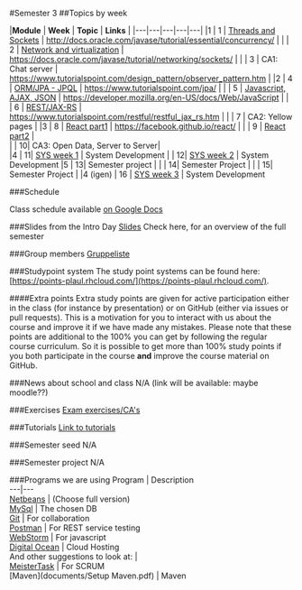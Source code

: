 #Semester 3
##Topics by week

|**Module**	| **Week**	| **Topic**	| **Links**  |
|---|---|---|---|---|
|1	| 1	| [Threads and Sockets](https://github.com/CphBusCosSem3/week1-concurrency)	| http://docs.oracle.com/javase/tutorial/essential/concurrency/ |
|	| 2	| [Network and virtualization](https://github.com/CphBusCosSem3/week2-network)	| https://docs.oracle.com/javase/tutorial/networking/sockets/ |
|	| 3	| CA1: Chat server	| https://www.tutorialspoint.com/design_pattern/observer_pattern.htm |
|2	| 4	| [ORM/JPA - JPQL](https://github.com/CphBusCosSem3/week4-orm-jpa)	| https://www.tutorialspoint.com/jpa/ |
|	| 5	| [Javascript, AJAX, JSON](https://github.com/CphBusCosSem3/week5-javascript)	| https://developer.mozilla.org/en-US/docs/Web/JavaScript |
|	| 6	| [REST/JAX-RS](https://github.com/CphBusCosSem3/week6-rest)	| https://www.tutorialspoint.com/restful/restful_jax_rs.htm |
|	| 7	| CA2: Yellow pages	| 
|3	| 8	| [React part1](https://github.com/CphBusCosSem3/week8-react1)	| https://facebook.github.io/react/  |
|	| 9	| [React part2](https://github.com/CphBusCosSem3/week9-react2)	|  
|	| 10| CA3: Open Data, Server to Server| 	  
|4	| 11| [SYS week 1](https://github.com/CphBusCosSem3/week11-System_Development) | System Development
|	| 12| [SYS week 2](https://github.com/CphBusCosSem3/week12-System_Development) | System Development
|5	| 13| Semester project		| 
|	| 14| Semester Project		| 
|	| 15| Semester Project		| 
|4 (igen) | 16 | [SYS week 3](https://github.com/CphBusCosSem3/week16-System_Development) | System Development

###Schedule

Class schedule available [on Google Docs](https://docs.google.com/spreadsheets/d/1EsROSQK2NvymbGK748G-S5QbEVc_emVey_qpmbP2uvQ/edit#gid=0)

###Slides from the Intro Day
[Slides](documents/intro.pdf) Check here, for an overview of the full semester

###Group members
[Gruppeliste](https://docs.google.com/document/d/1YvH6md4uZjtDpXXnGva6nX4jpM7Hm4I45nR3giyFeuU/edit?usp=sharing)

###Studypoint system
The study point systems can be found here: [https://points-plaul.rhcloud.com/](https://points-plaul.rhcloud.com/).

####Extra points
Extra study points are given for active participation either in the class (for instance by presentation) or on GitHub (either via issues or pull requests). This is a motivation for you to interact with us about the course and improve it if we have made any mistakes. Please note that these points are additional to the 100% you can get by following the regular course curriculum. So it is possible to get more than 100% study points if you both participate in the course **and** improve the course material on GitHub.

###News about school and class
N/A (link will be available: maybe moodle??)

###Exercises
[Exam exercises/CA's](https://github.com/CphBusCosSem3/Exercises)

###Tutorials
[Link to tutorials](https://github.com/CphBusCosSem3/tutorials)

###Semester seed
N/A

###Semester project
N/A

###Programs we are using
Program | Description  
---|---  
[Netbeans](https://netbeans.org/downloads/)     | (Choose full version)  
[MySql](http://dev.mysql.com/downloads/mysql/)  | The chosen DB  
[Git](https://git-scm.com/downloads)            | For collaboration  
[Postman](https://www.getpostman.com/)          | For REST service testing  
[WebStorm](https://www.jetbrains.com/student/)  | For javascript  
[Digital Ocean](https://www.digitalocean.com/)  | Cloud Hosting  
And other suggestions to look at:               |  
[MeisterTask](https://www.meistertask.com/)     | For SCRUM  
[Maven](documents/Setup Maven.pdf)		| Maven



